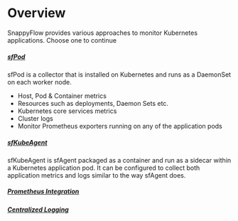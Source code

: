 # Overview

SnappyFlow provides various approaches to monitor Kubernetes applications. Choose one to continue

##### [sfPod](/docs/Integrations/kubernetes/kubernetes_monitoring_with_sfPod)

sfPod is a collector that is installed on Kubernetes and runs as a DaemonSet on each worker node.

- Host, Pod & Container metrics
- Resources such as deployments, Daemon Sets etc.
- Kubernetes core services metrics
- Cluster logs
- Monitor Prometheus exporters running on any of the application pods

##### [sfKubeAgent](/docs/Integrations/kubernetes/sfkubeagent_installation)

sfKubeAgent is sfAgent packaged as a container and run as a sidecar within a Kubernetes application pod. It can be configured to collect both application metrics and logs similar to the way sfAgent does.

##### [Prometheus Integration](/docs/Integrations/kubernetes/prometheus_exporter)



##### [Centralized Logging](/docs/Integrations/kubernetes/centralized_logging_of_application_pod_logs)

